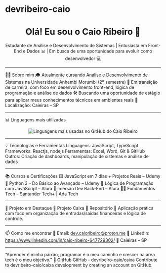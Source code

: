 # devribeiro-caio
<h1 align="center">Olá! Eu sou o Caio Ribeiro 👋</h1>

<p align="center">
  Estudante de Análise e Desenvolvimento de Sistemas | Entusiasta em Front-End e Dados 📊 | Em busca de uma oportunidade para evoluir como desenvolvedor 💻
</p>

---

👨‍💻 Sobre mim
🎓 Atualmente cursando Análise e Desenvolvimento de Sistemas na Universidade Anhembi Morumbi (2º semestre)
🚀 Em transição de carreira, com foco em desenvolvimento front-end, lógica de programação e análise de dados
🛠️ Buscando uma oportunidade de estágio para aplicar meus conhecimentos técnicos em ambientes reais
📍 Localização: Caieiras – SP

---

📊 Linguagens mais utilizadas
<p align="center">
  <img src="https://github-readme-stats.vercel.app/api/top-langs/?username=devribeiro-caio&layout=compact&langs_count=6&theme=dark" alt="Linguagens mais usadas no GitHub do Caio Ribeiro"/>
</p>

---

💡 Tecnologias e Ferramentas
Linguagens: JavaScript, TypeScript
Frameworks: Reactjs, nodejs
Ferramentas: Excel, Word, Git & GitHub
Outros: Criação de dashboards, manipulação de sistemas e análise de dados

---

📚 Cursos e Certificações
🟨 JavaScript em 7 dias + Projetos Reais – Udemy
🐍 Python 3 – Do Básico ao Avançado – Udemy
🧠 Lógica de Programação com JavaScript – Alura
🔧 Imersão Dev Back-End – Alura
🧑‍💼 Fundamentos Tech – Santander Tech+ | Ada Tech

---

🧪 Projeto em Destaque
🔹 Projeto Caixa
📂 Repositório
🧾 Aplicação prática com foco em organização de entradas/saídas financeiras e lógica de controle.

---

📫 Como me encontrar
📧 Email: dev.caioribeiro@proton.me
🔗 LinkedIn: https://www.linkedin.com/in/caio-ribeiro-647729302/
📍 Caieiras – SP

---

“Aprender é minha paixão, programar é o meu caminho e crescer na área tech é o meu objetivo.” 🚀
GitHub
GitHub - devribeiro-caio/caixa
Contribute to devribeiro-caio/caixa development by creating an account on GitHub.
